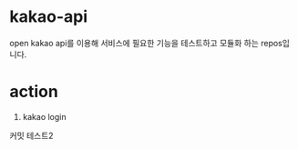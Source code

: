 # kakao-api

open kakao api를 이용해 서비스에 필요한 기능을 테스트하고 모듈화 하는 repos입니다.

# action

1. kakao login

커밋 테스트2
